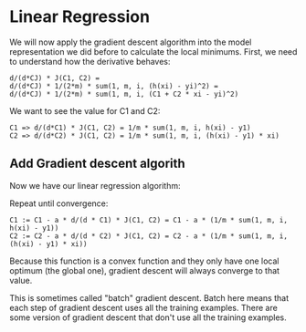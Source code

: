 # Linear Regression

We will now apply the gradient descent algorithm into the model representation we did before to calculate the local minimums. First, we need to understand how the derivative behaves:

```
d/(d*CJ) * J(C1, C2) =
d/(d*CJ) * 1/(2*m) * sum(1, m, i, (h(xi) - yi)^2) =
d/(d*CJ) * 1/(2*m) * sum(1, m, i, (C1 + C2 * xi - yi)^2)
```

We want to see the value for C1 and C2:

```
C1 => d/(d*C1) * J(C1, C2) = 1/m * sum(1, m, i, h(xi) - y1)
C2 => d/(d*C2) * J(C1, C2) = 1/m * sum(1, m, i, (h(xi) - y1) * xi)
```

## Add Gradient descent algorith

Now we have our linear regression algorithm:

Repeat until convergence:

```
C1 := C1 - a * d/(d * C1) * J(C1, C2) = C1 - a * (1/m * sum(1, m, i, h(xi) - y1))
C2 := C2 - a * d/(d * C2) * J(C1, C2) = C2 - a * (1/m * sum(1, m, i, (h(xi) - y1) * xi))
```

Because this function is a convex function and they only have one local optimum (the global one), gradient descent will always converge to that value.

This is sometimes called "batch" gradient descent. Batch here means that each step of gradient descent uses all the training examples. There are some version of gradient descent that don't use all the training examples.

